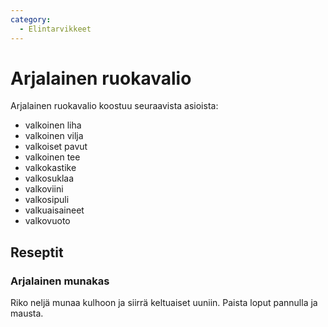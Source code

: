```yaml
---
category:
  - Elintarvikkeet
---
```

# Arjalainen ruokavalio

Arjalainen ruokavalio koostuu seuraavista asioista:

* valkoinen liha
* valkoinen vilja
* valkoiset pavut
* valkoinen tee
* valkokastike
* valkosuklaa
* valkoviini
* valkosipuli
* valkuaisaineet
* valkovuoto

## Reseptit

### Arjalainen munakas

Riko neljä munaa kulhoon ja siirrä keltuaiset uuniin. Paista loput pannulla ja mausta.
